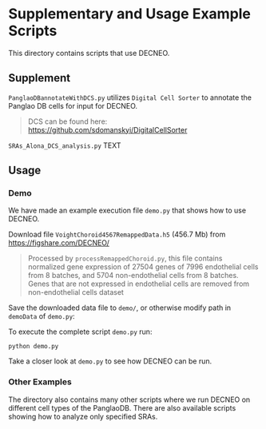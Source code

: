# Supplementary and Usage Example Scripts

This directory contains scripts that use DECNEO. 

## Supplement 

``PanglaoDBannotateWithDCS.py`` utilizes `Digital Cell Sorter` to annotate the Panglao DB cells for input for DECNEO. 

> DCS can be found here: https://github.com/sdomanskyi/DigitalCellSorter

``SRAs_Alona_DCS_analysis.py`` TEXT

## Usage  

### Demo 

We have made an example execution file ```demo.py``` that shows how to use DECNEO.

Download file ``VoightChoroid4567RemappedData.h5`` (456.7 Mb) 
from https://figshare.com/DECNEO/

> Processed by ``processRemappedChoroid.py``, this file contains normalized gene expression of 
> 27504 genes of 7996 endothelial cells from 8 batches, and 5704 non-endothelial cells from 8 batches. 
> Genes that are not expressed in endothelial cells are removed from non-endothelial cells dataset

Save the downloaded data file to ``demo/``, or otherwise modify path in ``demoData`` of
``demo.py``:

To execute the complete script ```demo.py``` run:

	python demo.py
  
Take a closer look at ``demo.py`` to see how DECNEO can be run.  

### Other Examples 

The directory also contains many other scripts where we run DECNEO on different cell types of the PanglaoDB. 
There are also available scripts showing how to analyze only specified SRAs. 


